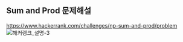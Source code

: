 Sum and Prod 문제해설
---
https://www.hackerrank.com/challenges/np-sum-and-prod/problem
![해커랭크_설명-3](https://user-images.githubusercontent.com/42428487/68151579-513a0180-ff85-11e9-83f6-a959b07f41c4.png)
